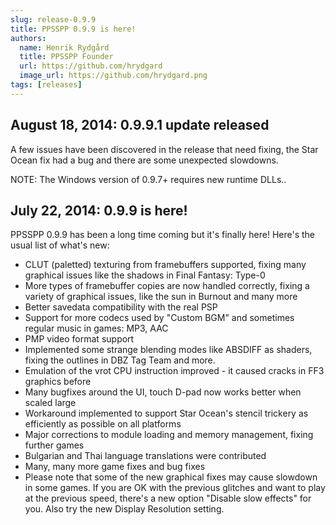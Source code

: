 ```yaml
---
slug: release-0.9.9
title: PPSSPP 0.9.9 is here!
authors:
  name: Henrik Rydgård
  title: PPSSPP Founder
  url: https://github.com/hrydgard
  image_url: https://github.com/hrydgard.png
tags: [releases]
---
```


## August 18, 2014: 0.9.9.1 update released

A few issues have been discovered in the release that need fixing, the Star Ocean fix had a bug and there are some unexpected slowdowns.

NOTE: The Windows version of 0.9.7+ requires new runtime DLLs..

## July 22, 2014: 0.9.9 is here!

PPSSPP 0.9.9 has been a long time coming but it's finally here! Here's the usual list of what's new:

* CLUT (paletted) texturing from framebuffers supported, fixing many graphical issues like the shadows in Final Fantasy: Type-0
* More types of framebuffer copies are now handled correctly, fixing a variety of graphical issues, like the sun in Burnout and many more
* Better savedata compatibility with the real PSP
* Support for more codecs used by "Custom BGM" and sometimes regular music in games: MP3, AAC
* PMP video format support
* Implemented some strange blending modes like ABSDIFF as shaders, fixing the outlines in DBZ Tag Team and more.
* Emulation of the vrot CPU instruction improved - it caused cracks in FF3 graphics before
* Many bugfixes around the UI, touch D-pad now works better when scaled large
* Workaround implemented to support Star Ocean's stencil trickery as efficiently as possible on all platforms
* Major corrections to module loading and memory management, fixing further games
* Bulgarian and Thai language translations were contributed
* Many, many more game fixes and bug fixes
* Please note that some of the new graphical fixes may cause slowdown in some games. If you are OK with the previous glitches and want to play at the previous speed, there's a new option "Disable slow effects" for you. Also try the new Display Resolution setting.
